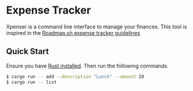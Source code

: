 # Expense Tracker

Xpenser is a command line interface to manage your finances. This tool is inspired in the [Roadmap.sh expense tracker guidelines](https://roadmap.sh/projects/expense-tracker)

## Quick Start

Ensure you have [Rust installed](https://www.rust-lang.org/tools/install). Then run the following commands.

```bash
$ cargo run -- add --description "Lunch" --amount 20  
$ cargo run -- list
```